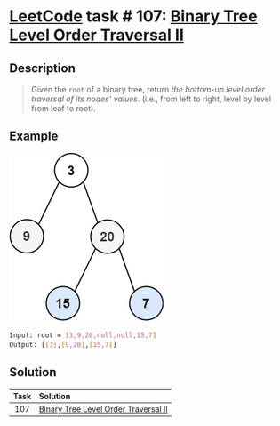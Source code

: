 # [LeetCode][leetcode] task # 107: [Binary Tree Level Order Traversal II][task]

Description
-----------

> Given the `root` of a binary tree,
> return _the bottom-up level order traversal of its nodes' values_.
> (i.e., from left to right, level by level from leaf to root).

 Example
-------

![tree.png](image/tree.png)

```sh
Input: root = [3,9,20,null,null,15,7]
Output: [[3],[9,20],[15,7]]
```

Solution
--------

| Task | Solution                                         |
|:----:|:-------------------------------------------------|
| 107  | [Binary Tree Level Order Traversal II][solution] |


[leetcode]: <http://leetcode.com/>
[task]: <https://leetcode.com/problems/binary-tree-level-order-traversal/>
[solution]: <https://github.com/wellaxis/praxis-leetcode/blob/main/src/main/java/com/witalis/praxis/leetcode/task/h2/p107/option/Practice.java>
